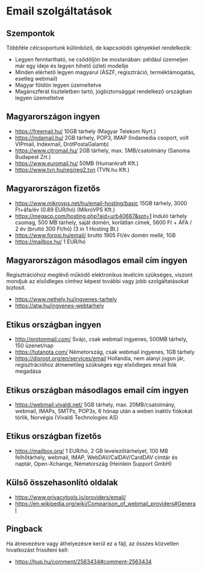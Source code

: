 # Email szolgáltatások

## Szempontok

Többféle célcsoportunk különböző, de kapcsolódó igényekkel rendelkezik:

* Legyen fenntartható, ne csődöljön be mostanában: például üzemeljen már egy ideje és legyen hihető üzleti modellje
* Minden elérhető legyen magyarul (ÁSZF, regisztráció, terméktámogatás, esetleg webmail)
* Magyar földön legyen üzemeltetve
* Magánszférát tiszteletben tartó, jogbiztonsággal rendelkező országban legyen üzemeltetve

## Magyarországon ingyen

* https://freemail.hu/ 10GB tárhely (Magyar Telekom Nyrt.)
* https://indamail.hu/ 2GB tárhely, POP3, IMAP (Indamedia csoport, volt VIPmail, Indexmail, DrótPostaGalamb)
* https://www.citromail.hu/ 2GB tárhely, max. 5MB/csatolmány (Sanoma Budapest Zrt.)
* https://www.euromail.hu/ 50MB (Humankraft Kft.)
* https://www.tvn.hu/reg/reg2.tvn (TVN.hu Kft.)

## Magyarországon fizetős

* https://www.mikrovps.net/hu/email-hosting/basic 15GB tárhely, 3000 Ft+áfa/év (0.89 EUR/hó) (MikroVPS Kft.)
* https://megacp.com/hosting.php?aid=urb40687&spt=1 Induló tárhely csomag, 500 MB tárhely, saját domén, korlátlan címek, 5600 Ft + ÁFA / 2 év (bruttó 300 Ft/hó) (3 in 1 Hosting Bt.)
* https://www.forpsi.hu/email/ bruttó 1905 Ft/év domén mellé, 1GB
* https://mailbox.hu/ 1 EUR/hó

## Magyarországon másodlagos email cím ingyen

Regisztrációhoz meglévő működő elektronikus levélcím szükséges, viszont mondjuk az elsődleges címhez képest további vagy jobb szolgáltatásokat biztosít.

* https://www.nethely.hu/ingyenes-tarhely
* https://atw.hu/ingyenes-webtarhely

## Etikus országban ingyen

* http://protonmail.com/ Svájc, csak webmail ingyenes, 500MB tárhely, 150 üzenet/nap
* https://tutanota.com/ Németország, csak webmail ingyenes, 1GB tárhely
* https://disroot.org/en/services/email Hollandia, nem alanyi jogon jár, regisztrációhoz átmenetileg szükséges egy elsődleges email fiók megadása

## Etikus országban másodlagos email cím ingyen

* https://webmail.vivaldi.net/ 5GB tárhely, max. 20MB/csatolmány, webmail, IMAPs, SMTPs, POP3s, 6 hónap után a weben inaktív fiókokat törlik, Norvégia (Vivaldi Technologies AS)

## Etikus országban fizetős

* https://mailbox.org/ 1 EUR/hó, 2 GB levelezőtárhelyet, 100 MB felhőtárhely, webmail, IMAP, WebDAV/CalDAV/CardDAV címtár és naptár, Open-Xchange, Németország (Heinlein Support GmbH)

## Külső összehasonlító oldalak

* https://www.privacytools.io/providers/email/
* https://en.wikipedia.org/wiki/Comparison_of_webmail_providers#General

## Pingback

Ha átnevezésre vagy áthelyezésre kerül ez a fájl, az összes közvetlen hivatkozást frissíteni kell:

* https://hup.hu/comment/2563434#comment-2563434
